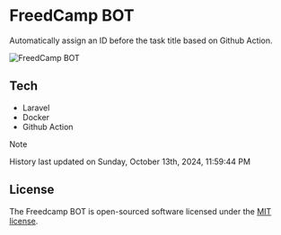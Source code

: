# FreedCamp BOT

Automatically assign an ID before the task title based on Github Action.

![FreedCamp BOT](https://repository-images.githubusercontent.com/737932867/7d34798b-2680-471c-b089-a78a718d3d6a)

## Tech

- Laravel
- Docker
- Github Action

> [!NOTE]  
> History last updated on Sunday, October 13th, 2024, 11:59:44 PM

## License

The Freedcamp BOT is open-sourced software licensed under the [MIT license](https://opensource.org/licenses/MIT).
